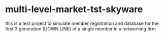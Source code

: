 # multi-level-market-tst-skyware
this is a test project to simulate member registration and database
 for the first 3 generation (DOWN LINE) of a single member 
 in a networking firm